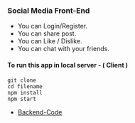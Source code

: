 ### Social Media Front-End 

* You can Login/Register.
* You can share post.
* You can Like / Dislike.
* You can chat with your friends.

####  To run this app in local server - ( Client ) 

```
git clone 
cd filename
npm install
npm start 
```

* [Backend-Code](https://github.com/amisha26/Social-Media-BackEnd)